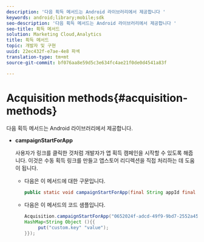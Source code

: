 ```yaml
---
description: '다음 획득 메서드는 Android 라이브러리에서 제공합니다 '
keywords: android;library;mobile;sdk
seo-description: '다음 획득 메서드는 Android 라이브러리에서 제공합니다 '
seo-title: 획득 메서드
solution: Marketing Cloud,Analytics
title: 획득 메서드
topic: 개발자 및 구현
uuid: 22ec432f-e7ae-4e8 파섹
translation-type: tm+mt
source-git-commit: bf076aa8e59d5c3e634fc4ae21f0de0d4541a83f

---
```



# Acquisition methods{#acquisition-methods}

다음 획득 메서드는 Android 라이브러리에서 제공합니다.

* **campaignStartForApp**

   사용자가 링크를 클릭한 것처럼 개발자가 앱 획득 캠페인을 시작할 수 있도록 해줍니다. 이것은 수동 획득 링크를 만들고 앱스토어 리디렉션을 직접 처리하는 데 도움이 됩니다.

   * 다음은 이 메서드에 대한 구문입니다.

      ```java
      public static void campaignStartForApp(final String appId final Map<String Object> data); 
      ```

   * 다음은 이 메서드의 코드 샘플입니다.

      ```java
      Acquisition.campaignStartForApp("0652024f-adcd-49f9-9bd7-2552a4564d2f" new 
      HashMap<String Object (){{
           put("custom.key" "value");
      }}); 
      ```
